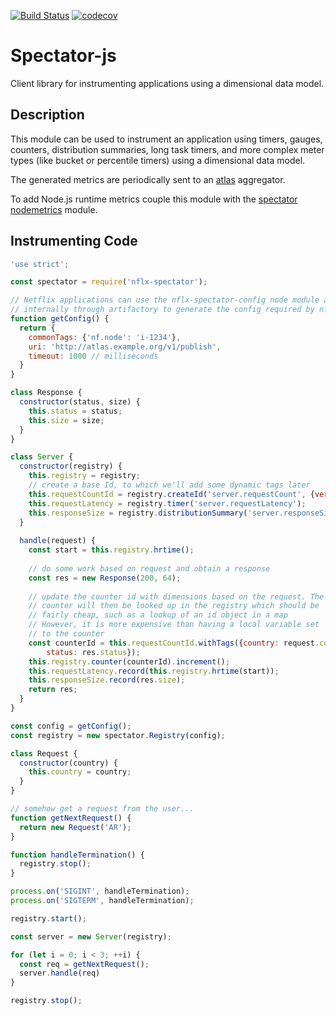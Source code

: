 [![Build Status](https://travis-ci.org/Netflix/spectator-js.svg?branch=master)](https://travis-ci.org/Netflix/spectator-js) 
[![codecov](https://codecov.io/gh/Netflix/spectator-js/branch/master/graph/badge.svg)](https://codecov.io/gh/Netflix/spectator-js)

# Spectator-js

Client library for instrumenting applications using a dimensional data model.

## Description

This module can be used to instrument an application using timers, gauges,
counters, distribution summaries, long task timers, and more complex meter
types (like bucket or percentile timers) using a dimensional data model. 

The generated metrics are periodically sent to an
[atlas](https://github.com/Netflix/atlas) aggregator.

To add Node.js runtime metrics couple this module with the [spectator nodemetrics](https://github.com/Netflix-Skunkworks/spectator-js-nodejsmetrics) module.

## Instrumenting Code

```javascript
'use strict';

const spectator = require('nflx-spectator');

// Netflix applications can use the nflx-spectator-config node module available
// internally through artifactory to generate the config required by nflx-spectator
function getConfig() {
  return {
    commonTags: {'nf.node': 'i-1234'},
    uri: 'http://atlas.example.org/v1/publish',
    timeout: 1000 // milliseconds 
  }
}

class Response {
  constructor(status, size) {
    this.status = status;
    this.size = size;
  }
}

class Server {
  constructor(registry) {
    this.registry = registry;
    // create a base Id, to which we'll add some dynamic tags later
    this.requestCountId = registry.createId('server.requestCount', {version: 'v1'});
    this.requestLatency = registry.timer('server.requestLatency');
    this.responseSize = registry.distributionSummary('server.responseSizes');
  }
  
  handle(request) {
    const start = this.registry.hrtime();
    
    // do some work based on request and obtain a response
    const res = new Response(200, 64);
    
    // update the counter id with dimensions based on the request. The
    // counter will then be looked up in the registry which should be 
    // fairly cheap, such as a lookup of an id object in a map
    // However, it is more expensive than having a local variable set
    // to the counter
    const counterId = this.requestCountId.withTags({country: request.country, 
        status: res.status});
    this.registry.counter(counterId).increment();
    this.requestLatency.record(this.registry.hrtime(start));
    this.responseSize.record(res.size);
    return res;
  }
}

const config = getConfig();
const registry = new spectator.Registry(config);

class Request {
  constructor(country) {
    this.country = country;
  }
}

// somehow get a request from the user...
function getNextRequest() {
  return new Request('AR');
}

function handleTermination() {
  registry.stop();
}

process.on('SIGINT', handleTermination);
process.on('SIGTERM', handleTermination);

registry.start();

const server = new Server(registry);

for (let i = 0; i < 3; ++i) {
  const req = getNextRequest();
  server.handle(req)
}

registry.stop();
```
